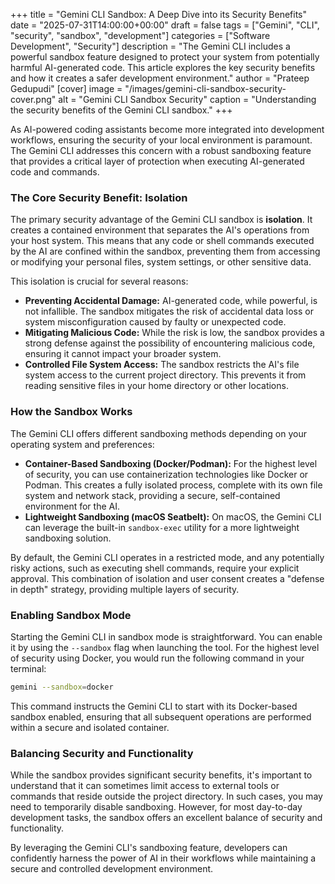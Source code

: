 
+++
title = "Gemini CLI Sandbox: A Deep Dive into its Security Benefits"
date = "2025-07-31T14:00:00+00:00"
draft = false
tags = ["Gemini", "CLI", "security", "sandbox", "development"]
categories = ["Software Development", "Security"]
description = "The Gemini CLI includes a powerful sandbox feature designed to protect your system from potentially harmful AI-generated code. This article explores the key security benefits and how it creates a safer development environment."
author = "Prateep Gedupudi"
[cover]
  image = "/images/gemini-cli-sandbox-security-cover.png"
  alt = "Gemini CLI Sandbox Security"
  caption = "Understanding the security benefits of the Gemini CLI sandbox."
+++

As AI-powered coding assistants become more integrated into development workflows, ensuring the security of your local environment is paramount. The Gemini CLI addresses this concern with a robust sandboxing feature that provides a critical layer of protection when executing AI-generated code and commands.

### The Core Security Benefit: Isolation

The primary security advantage of the Gemini CLI sandbox is **isolation**. It creates a contained environment that separates the AI's operations from your host system. This means that any code or shell commands executed by the AI are confined within the sandbox, preventing them from accessing or modifying your personal files, system settings, or other sensitive data.

This isolation is crucial for several reasons:

*   **Preventing Accidental Damage:** AI-generated code, while powerful, is not infallible. The sandbox mitigates the risk of accidental data loss or system misconfiguration caused by faulty or unexpected code.
*   **Mitigating Malicious Code:** While the risk is low, the sandbox provides a strong defense against the possibility of encountering malicious code, ensuring it cannot impact your broader system.
*   **Controlled File System Access:** The sandbox restricts the AI's file system access to the current project directory. This prevents it from reading sensitive files in your home directory or other locations.

### How the Sandbox Works

The Gemini CLI offers different sandboxing methods depending on your operating system and preferences:

*   **Container-Based Sandboxing (Docker/Podman):** For the highest level of security, you can use containerization technologies like Docker or Podman. This creates a fully isolated process, complete with its own file system and network stack, providing a secure, self-contained environment for the AI.
*   **Lightweight Sandboxing (macOS Seatbelt):** On macOS, the Gemini CLI can leverage the built-in `sandbox-exec` utility for a more lightweight sandboxing solution.

By default, the Gemini CLI operates in a restricted mode, and any potentially risky actions, such as executing shell commands, require your explicit approval. This combination of isolation and user consent creates a "defense in depth" strategy, providing multiple layers of security.

### Enabling Sandbox Mode

Starting the Gemini CLI in sandbox mode is straightforward. You can enable it by using the `--sandbox` flag when launching the tool. For the highest level of security using Docker, you would run the following command in your terminal:

```bash
gemini --sandbox=docker
```

This command instructs the Gemini CLI to start with its Docker-based sandbox enabled, ensuring that all subsequent operations are performed within a secure and isolated container.

### Balancing Security and Functionality

While the sandbox provides significant security benefits, it's important to understand that it can sometimes limit access to external tools or commands that reside outside the project directory. In such cases, you may need to temporarily disable sandboxing. However, for most day-to-day development tasks, the sandbox offers an excellent balance of security and functionality.

By leveraging the Gemini CLI's sandboxing feature, developers can confidently harness the power of AI in their workflows while maintaining a secure and controlled development environment.

